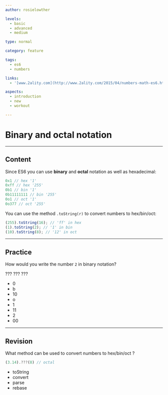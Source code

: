 ```yaml
---
author: rosielowther

levels:
  - basic
  - advanced
  - medium

type: normal

category: feature

tags:
  - es6
  - numbers

links:
  - '[www.2ality.com](http://www.2ality.com/2015/04/numbers-math-es6.html){website}'

aspects:
  - introduction
  - new
  - workout

---
```


# Binary and octal notation

---
## Content

Since ES6 you can use **binary** and **octal** notation as well as hexadecimal:

```javascript
0x1 // hex '1'
0xff // hex '255'
0b1 // bin '1'
0b11111111 // bin '255'
0o1 // oct '1'
0o377 // oct '255'
```

You can use the method `.toString(r)` to convert numbers to hex/bin/oct:

```javascript
(255).toString(16); // 'ff' in hex
(1).toString(2); // '1' in bin
(10).toString(8); // '12' in oct
```

---
## Practice

How would you write the number `2` in binary notation?

??? ??? ???

* 0
* b
* 10
* o
* 1
* 11
* 2
* 00

---
## Revision

What method can be used to convert numbers to hex/bin/oct ?

```javascript
(3.14).???(8) // octal
```

* toString
* convert
* parse
* rebase
